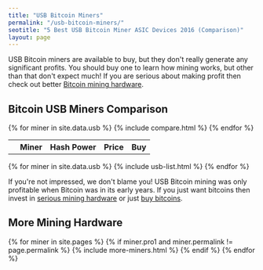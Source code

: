 ```yaml
---
title: "USB Bitcoin Miners"
permalink: "/usb-bitcoin-miners/"
seotitle: "5 Best USB Bitcoin Miner ASIC Devices 2016 (Comparison)"
layout: page
---
```

USB Bitcoin miners are available to buy, but they don't really generate any significant profits. You should buy one to learn how mining works, but other than that don't expect much! If you are serious about making profit then check out better [Bitcoin mining hardware](/mining-hardware/). 

## Bitcoin USB Miners Comparison 

<table class="m-comparison">
  <tr>
  	<th></th>
    <th>Miner</th>
    <th>Hash Power<br></th>
    <th class="miner-price">Price</th>
    <th class="miner-buy">Buy</th>
  </tr>
  {% for miner in site.data.usb %}
  {% include compare.html %}
  {% endfor %}
</table>

{% for miner in site.data.usb %}
{% include usb-list.html %}
{% endfor %}

If you're not impressed, we don't blame you! USB Bitcoin mining was only profitable when Bitcoin was in its early years. If you just want bitcoins then invest in [serious mining hardware](/mining-hardware/) or just [buy bitcoins](https://www.buybitcoinworldwide.com/). 

<h2>More Mining Hardware</h2>

<div class="more-miner-wrap">
{% for miner in site.pages %}
{% if miner.pro1 and miner.permalink != page.permalink %}
{% include more-miners.html %}
{% endif %}
{% endfor %}
</div>